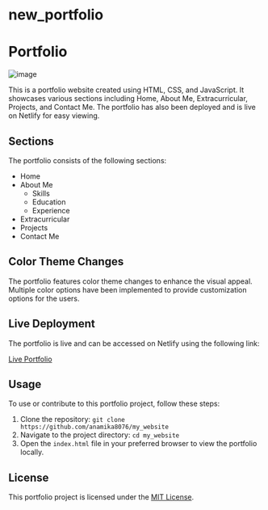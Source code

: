 # new_portfolio
# Portfolio
![image](https://github.com/user-attachments/assets/bbaa086f-203d-4f7a-b0ff-cf2723e93a23)


This is a portfolio website created using HTML, CSS, and JavaScript. It showcases various sections including Home, About Me, Extracurricular, Projects, and Contact Me. The portfolio has also been deployed and is live on Netlify for easy viewing.

## Sections

The portfolio consists of the following sections:

- Home
- About Me
  - Skills
  - Education
  - Experience
- Extracurricular
- Projects
- Contact Me

## Color Theme Changes

The portfolio features color theme changes to enhance the visual appeal. Multiple color options have been implemented to provide customization options for the users.

## Live Deployment

The portfolio is live and can be accessed on Netlify using the following link:

[Live Portfolio](https://anamika005.netlify.app/)

## Usage

To use or contribute to this portfolio project, follow these steps:

1. Clone the repository: `git clone https://github.com/anamika8076/my_website`
2. Navigate to the project directory: `cd my_website`
3. Open the `index.html` file in your preferred browser to view the portfolio locally.

## License

This portfolio project is licensed under the [MIT License](LICENSE).

